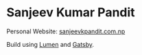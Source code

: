 # Sanjeev Kumar Pandit

Personal Website: <a href="sanjeevkpandit.com.np">sanjeevkpandit.com.np</a>

Build using [Lumen](https://github.com/alxshelepenok/gatsby-starter-lumen) and [Gatsby](https://github.com/gatsbyjs/gatsby).
